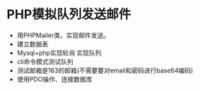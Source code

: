 # PHP模拟队列发送邮件
- 用PHPMailer类，实现邮件发送。
- 建立数据表
- Mysql+php实现轮询 实现队列
- cli命令模式测试队列
- 测试邮箱是163的邮箱(不需要要对email和密码进行base64编码)
- 使用PDO操作、连接数据库
